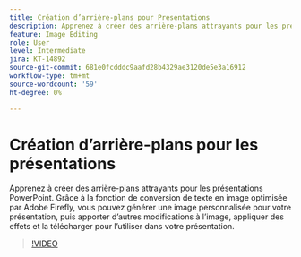 ```yaml
---
title: Création d’arrière-plans pour Presentations
description: Apprenez à créer des arrière-plans attrayants pour les présentations PowerPoint
feature: Image Editing
role: User
level: Intermediate
jira: KT-14892
source-git-commit: 681e0fcdddc9aafd28b4329ae3120de5e3a16912
workflow-type: tm+mt
source-wordcount: '59'
ht-degree: 0%

---
```


# Création d’arrière-plans pour les présentations

Apprenez à créer des arrière-plans attrayants pour les présentations PowerPoint. Grâce à la fonction de conversion de texte en image optimisée par Adobe Firefly, vous pouvez générer une image personnalisée pour votre présentation, puis apporter d’autres modifications à l’image, appliquer des effets et la télécharger pour l’utiliser dans votre présentation.

>[!VIDEO](https://video.tv.adobe.com/v/3427117?quality=12&learn=on&hidetitle=true)
